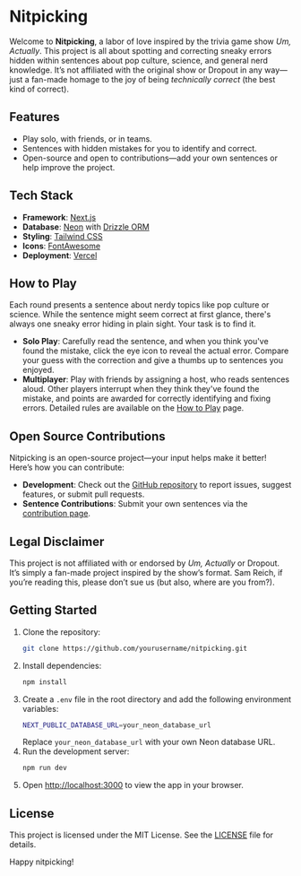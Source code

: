 # Nitpicking

Welcome to **Nitpicking**, a labor of love inspired by the trivia game show *Um, Actually*. This project is all about spotting and correcting sneaky errors hidden within sentences about pop culture, science, and general nerd knowledge. It’s not affiliated with the original show or Dropout in any way—just a fan-made homage to the joy of being *technically correct* (the best kind of correct).

## Features
- Play solo, with friends, or in teams.
- Sentences with hidden mistakes for you to identify and correct.
- Open-source and open to contributions—add your own sentences or help improve the project.

## Tech Stack
- **Framework**: [Next.js](https://nextjs.org)
- **Database**: [Neon](https://neon.tech) with [Drizzle ORM](https://github.com/drizzle-team/drizzle-orm)
- **Styling**: [Tailwind CSS](https://tailwindcss.com)
- **Icons**: [FontAwesome](https://fontawesome.com)
- **Deployment**: [Vercel](https://vercel.com)

## How to Play
Each round presents a sentence about nerdy topics like pop culture or science. While the sentence might seem correct at first glance, there's always one sneaky error hiding in plain sight. Your task is to find it.

- **Solo Play**: Carefully read the sentence, and when you think you've found the mistake, click the eye icon to reveal the actual error. Compare your guess with the correction and give a thumbs up to sentences you enjoyed.
- **Multiplayer**: Play with friends by assigning a host, who reads sentences aloud. Other players interrupt when they think they've found the mistake, and points are awarded for correctly identifying and fixing errors. Detailed rules are available on the [How to Play](#) page.

## Open Source Contributions
Nitpicking is an open-source project—your input helps make it better! Here’s how you can contribute:
- **Development**: Check out the [GitHub repository](https://github.com/LucasFASouza/nitpicking) to report issues, suggest features, or submit pull requests.
- **Sentence Contributions**: Submit your own sentences via the [contribution page]([#](https://nitpicking.vercel.app/howtoplay)).

## Legal Disclaimer
This project is not affiliated with or endorsed by *Um, Actually* or Dropout. It’s simply a fan-made project inspired by the show’s format. Sam Reich, if you’re reading this, please don’t sue us (but also, where are you from?).

## Getting Started
1. Clone the repository:
   ```bash
   git clone https://github.com/yourusername/nitpicking.git
   ```
2. Install dependencies:
   ```bash
   npm install
   ```
3. Create a `.env` file in the root directory and add the following environment variables:
   ```bash
   NEXT_PUBLIC_DATABASE_URL=your_neon_database_url
   ```
   Replace `your_neon_database_url` with your own Neon database URL.
4. Run the development server:
   ```bash
   npm run dev
   ```
5. Open [http://localhost:3000](http://localhost:3000) to view the app in your browser.

## License
This project is licensed under the MIT License. See the [LICENSE](LICENSE) file for details.

Happy nitpicking!
